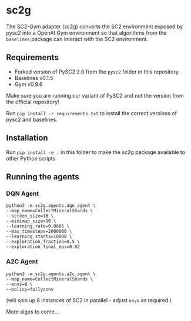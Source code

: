 # sc2g

The SC2-Gym adapter (sc2g) converts the SC2 environment exposed by pysc2 into a OpenAI Gym environment so that algorithms from the `baselines` package can interact with the SC2 environment.

## Requirements
- Forked version of PySC2 2.0 from the `pysc2` folder in this repository.
- Baselines v0.1.5
- Gym v0.9.6

Make sure you are running our variant of PySC2 and not the version from the official repository!

Run `pip install -r requirements.txt` to install the correct versions of pysc2 and baselines.

## Installation
Run `pip install -e .` in this folder to make the sc2g package available to other Python scripts.

## Running the agents
### DQN Agent
```
python3 -m sc2g.agents.dqn_agent \
--map_name=CollectMineralShards \
--screen_size=16 \
--minimap_size=16 \
--learning_rate=0.0005 \
--max_timesteps=2000000 \
--learning_starts=10000 \
--exploration_fraction=0.5 \
--exploration_final_eps=0.02
```  

### A2C Agent
```
python3 -m sc2g.agents.a2c_agent \
--map_name=CollectMineralShards \
--envs=8 \
--policy=fullyconv
```
(will spin up 8 instances of SC2 in parallel - adjust `envs` as required.)

More algos to come...
